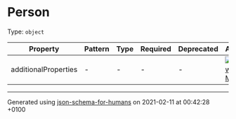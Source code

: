 # Person

Type: `object`

| Property | Pattern | Type | Required | Deprecated | Additional | Description |
| -------- | ------- | ---- | -------- | ---------- | ---------- | ----------- |
  | additionalProperties | - | - | - | - |  [![made-with-Markdown](https://img.shields.io/badge/Any%20type-allowed-green)](# "Additional Properties of any type are allowed.") | - |        

----------------------------------------------------------------------------------------------------------------------------
Generated using [json-schema-for-humans](https://github.com/coveooss/json-schema-for-humans) on 2021-02-11 at 00:42:28 +0100